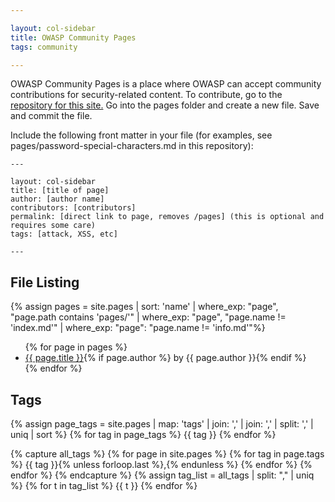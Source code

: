 ```yaml
---

layout: col-sidebar
title: OWASP Community Pages
tags: community

---
```


<!-- rebuild 2 -->

OWASP Community Pages is a place where OWASP can accept community contributions for security-related content.
To contribute, go to the [repository for this site.](https://github.com/OWASP/www-community)
Go into the pages folder and create a new file.  Save and commit the file. 

Include the following front matter in your file (for examples, see pages/password-special-characters.md in this repository):

    ---

    layout: col-sidebar
    title: [title of page]
    author: [author name]
    contributors: [contributors]
    permalink: [direct link to page, removes /pages] (this is optional and requires some care)
    tags: [attack, XSS, etc]
    
    ---

## File Listing

{% assign pages = site.pages | sort: 'name' | where_exp: "page", "page.path contains 'pages/'" | where_exp: "page", "page.name != 'index.md'" | where_exp: "page": "page.name != 'info.md'"%}
<ul>
{% for page in pages %}
       <li><a href='/www-community{{ page.url }}'>{{ page.title }}</a>{% if page.author %} by {{ page.author }}{% endif %}</li>
{% endfor %}
</ul>

<div>
    <h2>Tags</h2>
{% assign page_tags =  site.pages | map: 'tags' | join: ',' | join: ',' | split: ',' | uniq | sort %}
{% for tag in page_tags %}
{{ tag }}
{% endfor %}
</div>

{% capture all_tags %}
{% for page in site.pages %}
{% for tag in page.tags %}
{{ tag }}{% unless forloop.last %},{% endunless %}
{% endfor %}
{% endfor %}
{% endcapture %}
{% assign tag_list = all_tags | split: "," | uniq %}
{% for t in tag_list %}
{{ t }}
{% endfor %}
